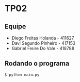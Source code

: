 # TP02

## Equipe

* Diego Freitas Holanda - 411627
* Davi Segundo Pinheiro - 417153
* Gabriel Freire Do Vale - 418788 

## Rodando o programa

```
$ python main.py
```